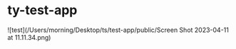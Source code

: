 # ty-test-app

![test](/Users/morning/Desktop/ts/test-app/public/Screen Shot 2023-04-11 at 11.11.34.png)
